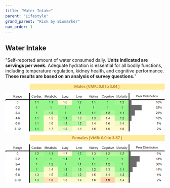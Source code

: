 ```yaml
---
title: "Water Intake"
parent: "Lifestyle"
grand_parent: "Risk by Biomarker"
nav_order: 1
---
```



## Water Intake


"Self-reported amount of water consumed daily. **Units indicated are servings per week.** Adequate hydration is essential for all bodily functions, including temperature regulation, kidney health, and cognitive performance. **These results are based on an analysis of survey questions.**"

<div style="display: flex; flex-direction: column; gap: 10px;">

  <img src="/assets/images/vmrbiomarker_water_intake__male.png" alt="Water Intake VMR Male" style="margin-left: 15%">
  <img src="/assets/images/rr_water_intake__male.png" alt="Water Intake RR Male">

  <img src="/assets/images/vmrbiomarker_water_intake__female.png" alt="Water Intake VMR Female" style="margin-left: 15%; ">
  <img src="/assets/images/rr_water_intake__female.png" alt="Water Intake RR Female">

</div>




